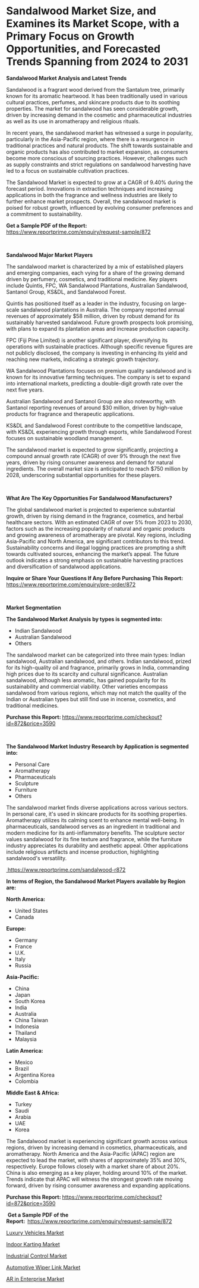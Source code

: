 <p><h1>Sandalwood Market Size, and Examines its Market Scope, with a Primary Focus on Growth Opportunities, and Forecasted Trends Spanning from 2024 to 2031</h1></p><p><strong>Sandalwood Market Analysis and Latest Trends</strong></p>
<p><p>Sandalwood is a fragrant wood derived from the Santalum tree, primarily known for its aromatic heartwood. It has been traditionally used in various cultural practices, perfumes, and skincare products due to its soothing properties. The market for sandalwood has seen considerable growth, driven by increasing demand in the cosmetic and pharmaceutical industries as well as its use in aromatherapy and religious rituals.</p><p>In recent years, the sandalwood market has witnessed a surge in popularity, particularly in the Asia-Pacific region, where there is a resurgence in traditional practices and natural products. The shift towards sustainable and organic products has also contributed to market expansion, as consumers become more conscious of sourcing practices. However, challenges such as supply constraints and strict regulations on sandalwood harvesting have led to a focus on sustainable cultivation practices.</p><p>The Sandalwood Market is expected to grow at a CAGR of 9.40% during the forecast period. Innovations in extraction techniques and increasing applications in both the fragrance and wellness industries are likely to further enhance market prospects. Overall, the sandalwood market is poised for robust growth, influenced by evolving consumer preferences and a commitment to sustainability.</p></p>
<p><strong>Get a Sample PDF of the Report:&nbsp;</strong> <a href="https://www.reportprime.com/enquiry/request-sample/872">https://www.reportprime.com/enquiry/request-sample/872</a></p>
<p>&nbsp;</p>
<p><strong>Sandalwood Major Market Players</strong></p>
<p><p>The sandalwood market is characterized by a mix of established players and emerging companies, each vying for a share of the growing demand driven by perfumery, cosmetics, and traditional medicine. Key players include Quintis, FPC, WA Sandalwood Plantations, Australian Sandalwood, Santanol Group, KS&DL, and Sandalwood Forest.</p><p>Quintis has positioned itself as a leader in the industry, focusing on large-scale sandalwood plantations in Australia. The company reported annual revenues of approximately $58 million, driven by robust demand for its sustainably harvested sandalwood. Future growth prospects look promising, with plans to expand its plantation areas and increase production capacity.</p><p>FPC (Fiji Pine Limited) is another significant player, diversifying its operations with sustainable practices. Although specific revenue figures are not publicly disclosed, the company is investing in enhancing its yield and reaching new markets, indicating a strategic growth trajectory.</p><p>WA Sandalwood Plantations focuses on premium quality sandalwood and is known for its innovative farming techniques. The company is set to expand into international markets, predicting a double-digit growth rate over the next five years.</p><p>Australian Sandalwood and Santanol Group are also noteworthy, with Santanol reporting revenues of around $30 million, driven by high-value products for fragrance and therapeutic applications. </p><p>KS&DL and Sandalwood Forest contribute to the competitive landscape, with KS&DL experiencing growth through exports, while Sandalwood Forest focuses on sustainable woodland management.</p><p>The sandalwood market is expected to grow significantly, projecting a compound annual growth rate (CAGR) of over 9% through the next five years, driven by rising consumer awareness and demand for natural ingredients. The overall market size is anticipated to reach $750 million by 2028, underscoring substantial opportunities for these players.</p></p>
<p>&nbsp;</p>
<p><strong>What Are The Key Opportunities For Sandalwood Manufacturers?</strong></p>
<p><p>The global sandalwood market is projected to experience substantial growth, driven by rising demand in the fragrance, cosmetics, and herbal healthcare sectors. With an estimated CAGR of over 5% from 2023 to 2030, factors such as the increasing popularity of natural and organic products and growing awareness of aromatherapy are pivotal. Key regions, including Asia-Pacific and North America, are significant contributors to this trend. Sustainability concerns and illegal logging practices are prompting a shift towards cultivated sources, enhancing the market’s appeal. The future outlook indicates a strong emphasis on sustainable harvesting practices and diversification of sandalwood applications.</p></p>
<p><strong>Inquire or Share Your Questions If Any Before Purchasing This Report:</strong> <a href="https://www.reportprime.com/enquiry/pre-order/872">https://www.reportprime.com/enquiry/pre-order/872</a></p>
<p>&nbsp;</p>
<p><strong>Market Segmentation</strong></p>
<p><strong>The Sandalwood Market Analysis by types is segmented into:</strong></p>
<p><ul><li>Indian Sandalwood</li><li>Australian Sandalwood</li><li>Others</li></ul></p>
<p><p>The sandalwood market can be categorized into three main types: Indian sandalwood, Australian sandalwood, and others. Indian sandalwood, prized for its high-quality oil and fragrance, primarily grows in India, commanding high prices due to its scarcity and cultural significance. Australian sandalwood, although less aromatic, has gained popularity for its sustainability and commercial viability. Other varieties encompass sandalwood from various regions, which may not match the quality of the Indian or Australian types but still find use in incense, cosmetics, and traditional medicines.</p></p>
<p><strong>Purchase this Report:&nbsp;</strong><a href="https://www.reportprime.com/checkout?id=872&price=3590">https://www.reportprime.com/checkout?id=872&price=3590</a></p>
<p>&nbsp;</p>
<p><strong>The Sandalwood Market Industry Research by Application is segmented into:</strong></p>
<p><ul><li>Personal Care</li><li>Aromatherapy</li><li>Pharmaceuticals</li><li>Sculpture</li><li>Furniture</li><li>Others</li></ul></p>
<p><p>The sandalwood market finds diverse applications across various sectors. In personal care, it's used in skincare products for its soothing properties. Aromatherapy utilizes its calming scent to enhance mental well-being. In pharmaceuticals, sandalwood serves as an ingredient in traditional and modern medicine for its anti-inflammatory benefits. The sculpture sector values sandalwood for its fine texture and fragrance, while the furniture industry appreciates its durability and aesthetic appeal. Other applications include religious artifacts and incense production, highlighting sandalwood's versatility.</p></p>
<p><a href="https://www.reportprime.com/sandalwood-r872">&nbsp;https://www.reportprime.com/sandalwood-r872</a></p>
<p><strong>In terms of Region, the Sandalwood Market Players available by Region are:</strong></p>
<p>
    <p> <strong> North America: </strong>
        <ul>
            <li>United States</li>
            <li>Canada</li>
        </ul>
        </p> 
    <p> <strong> Europe: </strong>
        <ul>
            <li>Germany</li>
            <li>France</li>
            <li>U.K.</li>
            <li>Italy</li>
            <li>Russia</li>
        </ul>
        </p> 
    <p> <strong> Asia-Pacific: </strong>
        <ul>
            <li>China</li>
            <li>Japan</li>
            <li>South Korea</li>
            <li>India</li>
            <li>Australia</li>
            <li>China Taiwan</li>
            <li>Indonesia</li>
            <li>Thailand</li>
            <li>Malaysia</li>
        </ul>
        </p> 
    <p> <strong> Latin America: </strong>
        <ul>
            <li>Mexico</li>
            <li>Brazil</li>
            <li>Argentina Korea</li>
            <li>Colombia</li>
        </ul>
        </p> 
    <p> <strong> Middle East & Africa: </strong>
        <ul>
            <li>Turkey</li>
            <li>Saudi</li>
            <li>Arabia</li>
            <li>UAE</li>
            <li>Korea</li>
        </ul>
    </p>
    </p>
<p><p>The Sandalwood market is experiencing significant growth across various regions, driven by increasing demand in cosmetics, pharmaceuticals, and aromatherapy. North America and the Asia-Pacific (APAC) region are expected to lead the market, with shares of approximately 35% and 30%, respectively. Europe follows closely with a market share of about 20%. China is also emerging as a key player, holding around 10% of the market. Trends indicate that APAC will witness the strongest growth rate moving forward, driven by rising consumer awareness and expanding applications.</p></p>
<p><strong>Purchase this Report: </strong><a href="https://www.reportprime.com/checkout?id=872&price=3590">https://www.reportprime.com/checkout?id=872&price=3590</a></p>
<p>&nbsp;<strong>Get a Sample PDF of the Report:&nbsp;&nbsp;</strong><a href="https://www.reportprime.com/enquiry/request-sample/872">https://www.reportprime.com/enquiry/request-sample/872</a></p>
<p><strong></strong></p>
<p><p><a href="https://www.linkedin.com/pulse/luxury-vehicles-market-research-report-exploring-size-revenue-ldfsf?trackingId=2R6da0wkS2%2BeUaQcNAinvw%3D%3D">Luxury Vehicles Market</a></p><p><a href="https://www.linkedin.com/pulse/evaluating-global-indoor-karting-market-trends-growth-opportunities-0ulqf?trackingId=w3EXyuKOTEywMiqOTBsZ%2Fg%3D%3D">Indoor Karting Market</a></p><p><a href="https://medium.com/@ralphyoung1949/industrial-control-market-2024-2031-industry-insights-and-investment-opportunities-cd5f2268a027">Industrial Control Market</a></p><p><a href="https://issuu.com/reportprime-2/docs/automotive-wiper-link-market-size-2_3738c2b174c69a">Automotive Wiper Link Market</a></p><p><a href="https://medium.com/@brisistensen57567/ar-in-enterprise-market-2024-2031-industry-insights-and-investment-opportunities-bca365129d12">AR in Enterprise Market</a></p></p>